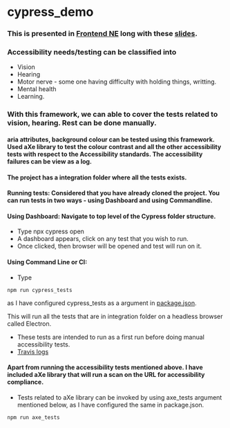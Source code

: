 # cypress_demo

### This is presented in [Frontend NE](https://frontendne.co.uk/events/2019-02-07) long with these [slides](https://github.com/psuryateja123/cypress_meetup_demo/blob/master/cypress_conference.pptx).

### Accessibility needs/testing can be classified into 

* Vision
* Hearing
* Motor nerve - some one having difficulty with holding things, writting.
* Mental health
* Learning.

### With this framework, we can able to cover the tests related to vision, hearing. Rest can be done manually.

####  aria attributes, background colour can be tested using this framework. Used aXe library to test the colour contrast and all the other accessibility tests with respect to the Accessibility standards. The accessibility failures can be view as a log.

#### The project has a integration folder where all the tests exists.

#### Running tests: Considered that you have already cloned the project. You can run tests in two ways - using Dashboard and using Commandline.


#### Using Dashboard: Navigate to top level of the Cypress folder structure. 
* Type npx cypress open 
* A dashboard appears, click on any test that you wish to run. 
* Once clicked, then browser will be opened and test will run on it.

#### Using Command Line or CI:
* Type
```
npm run cypress_tests
```
as I have configured cypress_tests as a argument in [package.json](https://github.com/psuryateja123/cypress_meetup_demo/blob/master/package.json).


This will run all the tests that are in integration folder on a headless browser called Electron.


* These tests are intended to run as a first run before doing manual accessibility tests.
* [Travis logs](https://github.com/psuryateja123/cypress_meetup_demo/blob/master/travis_logs.png) 

#### Apart from running the accessibility tests mentioned above. I have included aXe library that will run a scan on the URL for accessibility compliance. 

* Tests related to aXe library can be invoked by using axe_tests argument mentioned below, as I have configured the same in package.json. 

```
npm run axe_tests
```
